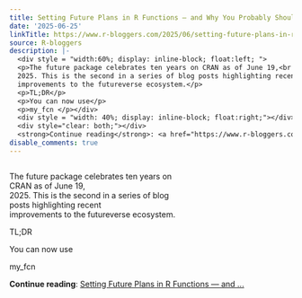 ```yaml
---
title: Setting Future Plans in R Functions — and Why You Probably Shouldn’t
date: '2025-06-25'
linkTitle: https://www.r-bloggers.com/2025/06/setting-future-plans-in-r-functions-and-why-you-probably-shouldnt/
source: R-bloggers
description: |-
  <div style = "width:60%; display: inline-block; float:left; ">
  <p>The future package celebrates ten years on CRAN as of June 19,<br />
  2025. This is the second in a series of blog posts highlighting recent<br />
  improvements to the futureverse ecosystem.</p>
  <p>TL;DR</p>
  <p>You can now use</p>
  <p>my_fcn </p></div>
  <div style = "width: 40%; display: inline-block; float:right;"></div>
  <div style="clear: both;"></div>
  <strong>Continue reading</strong>: <a href="https://www.r-bloggers.com/2025/06/setting-future-plans-in-r-functions-and-why-you-probably-shouldnt/">Setting Future Plans in R Functions — and  ...
disable_comments: true
---
```

<div style = "width:60%; display: inline-block; float:left; ">
<p>The future package celebrates ten years on CRAN as of June 19,<br />
2025. This is the second in a series of blog posts highlighting recent<br />
improvements to the futureverse ecosystem.</p>
<p>TL;DR</p>
<p>You can now use</p>
<p>my_fcn </p></div>
<div style = "width: 40%; display: inline-block; float:right;"></div>
<div style="clear: both;"></div>
<strong>Continue reading</strong>: <a href="https://www.r-bloggers.com/2025/06/setting-future-plans-in-r-functions-and-why-you-probably-shouldnt/">Setting Future Plans in R Functions — and  ...